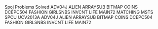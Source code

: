 Spoj Problems Solved
ADV04J
ALIEN
ARRAYSUB
BITMAP
COINS
DCEPC504
FASHION
GIRLSNBS
INVCNT
LIFE
MAIN72
MATCHING
MSTS
SPCU
UCV2013A
ADV04J
ALIEN
ARRAYSUB
BITMAP
COINS
DCEPC504
FASHION
GIRLSNBS
INVCNT
LIFE
MAIN72

